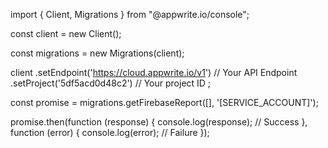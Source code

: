 import { Client,  Migrations } from "@appwrite.io/console";

const client = new Client();

const migrations = new Migrations(client);

client
    .setEndpoint('https://cloud.appwrite.io/v1') // Your API Endpoint
    .setProject('5df5acd0d48c2') // Your project ID
;

const promise = migrations.getFirebaseReport([], '[SERVICE_ACCOUNT]');

promise.then(function (response) {
    console.log(response); // Success
}, function (error) {
    console.log(error); // Failure
});